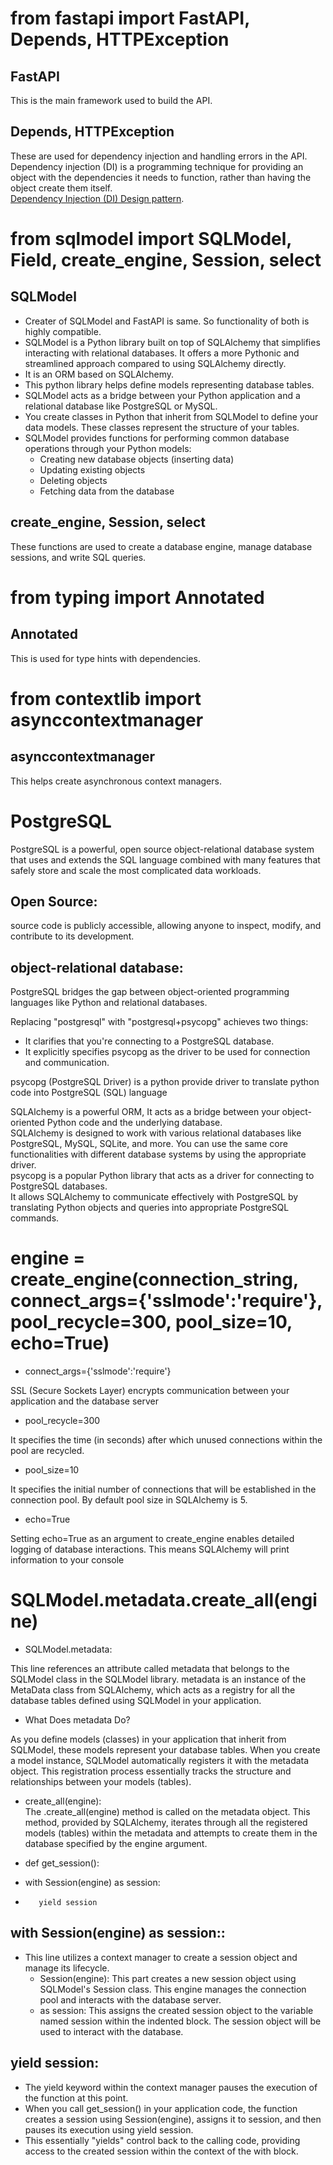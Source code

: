 # from fastapi import FastAPI, Depends, HTTPException
## FastAPI
This is the main framework used to build the API.  
## Depends, HTTPException
These are used for dependency injection and handling errors in the API.  
Dependency injection (DI) is a programming technique for providing an object with the dependencies it needs to function, rather than having the object create them itself.  
[Dependency Injection (DI) Design pattern](https://www.geeksforgeeks.org/dependency-injectiondi-design-pattern/).  

# from sqlmodel import SQLModel, Field, create_engine, Session, select  
## SQLModel  
* Creater of SQLModel and FastAPI is same. So functionality of both is highly compatible.
* SQLModel is a Python library built on top of SQLAlchemy that simplifies interacting with relational databases. It offers a more Pythonic and streamlined approach compared to using SQLAlchemy directly.  
* It is an ORM based on SQLAlchemy.
* This python library helps define models representing database tables.  
* SQLModel acts as a bridge between your Python application and a relational database like PostgreSQL or MySQL.  
* You create classes in Python that inherit from SQLModel to define your data models. These classes represent the structure of your tables.  
* SQLModel provides functions for performing common database operations through your Python models:
    * Creating new database objects (inserting data)
    * Updating existing objects
    * Deleting objects
    * Fetching data from the database  
## create_engine, Session, select  
These functions are used to create a database engine, manage database sessions, and write SQL queries.  
# from typing import Annotated
## Annotated   
This is used for type hints with dependencies.  
# from contextlib import asynccontextmanager  
## asynccontextmanager  
This helps create asynchronous context managers.

# PostgreSQL
PostgreSQL is a powerful, open source object-relational database system that uses and extends the SQL language combined with many features that safely store and scale the most complicated data workloads.  
## Open Source:   
source code is publicly accessible, allowing anyone to inspect, modify, and contribute to its development.  
## object-relational database:   
PostgreSQL bridges the gap between object-oriented programming languages like Python and relational databases.  

Replacing "postgresql" with "postgresql+psycopg" achieves two things:  
* It clarifies that you're connecting to a PostgreSQL database.  
* It explicitly specifies psycopg as the driver to be used for connection and communication.    

psycopg (PostgreSQL Driver) is a python provide driver to translate python code into PostgreSQL (SQL) language 

SQLAlchemy is a powerful ORM,  It acts as a bridge between your object-oriented Python code and the underlying database.  
SQLAlchemy is designed to work with various relational databases like PostgreSQL, MySQL, SQLite, and more. You can use the same core functionalities with different database systems by using the appropriate driver.  
psycopg is a popular Python library that acts as a driver for connecting to PostgreSQL databases.  
It allows SQLAlchemy to communicate effectively with PostgreSQL by translating Python objects and queries into appropriate PostgreSQL commands.  

# engine = create_engine(connection_string, connect_args={'sslmode':'require'}, pool_recycle=300, pool_size=10, echo=True)

* connect_args={'sslmode':'require'}   

SSL (Secure Sockets Layer) encrypts communication between your application and the database server  

* pool_recycle=300  

It specifies the time (in seconds) after which unused connections within the pool are recycled.  

* pool_size=10  

It specifies the initial number of connections that will be established in the connection pool. By default pool size in SQLAlchemy is 5.  

* echo=True  

Setting echo=True as an argument to create_engine enables detailed logging of database interactions. This means SQLAlchemy will print information to your console

# SQLModel.metadata.create_all(engine)  

* SQLModel.metadata:  

This line references an attribute called metadata that belongs to the SQLModel class in the SQLModel library.
metadata is an instance of the MetaData class from SQLAlchemy, which acts as a registry for all the database tables defined using SQLModel in your application.  

* What Does metadata Do?

As you define models (classes) in your application that inherit from SQLModel, these models represent your database tables.
When you create a model instance, SQLModel automatically registers it with the metadata object. This registration process essentially tracks the structure and relationships between your models (tables).  

* create_all(engine):  
The .create_all(engine) method is called on the metadata object. This method, provided by SQLAlchemy, iterates through all the registered models (tables) within the metadata and attempts to create them in the database specified by the engine argument.  


* def get_session():  
*    with Session(engine) as session:   
*        yield session   

## with Session(engine) as session::

* This line utilizes a context manager to create a session object and manage its lifecycle.
    * Session(engine): This part creates a new session object using SQLModel's Session class. This engine manages the connection pool and interacts with the database server.  
    * as session: This assigns the created session object to the variable named session within the indented block. The session object will be used to interact with the database.  

## yield session:

* The yield keyword within the context manager pauses the execution of the function at this point.
* When you call get_session() in your application code, the function creates a session using Session(engine), assigns it to session, and then pauses its execution using yield session.
* This essentially "yields" control back to the calling code, providing access to the created session within the context of the with block.